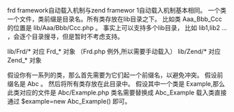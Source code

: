 frd framework自动载入机制与zend framewor 1自动载入机制基本相同。
一个类一个文件，类前缀是目录名。所有类存放在lib目录之下。
比如类 Aaa_Bbb_Ccc 的位置是 lib/Aaa/Bbb/Ccc.php 。
事实上可以支持多个lib目录， 比如 lib1,lib2 ... ，会逐个目录搜寻，但是暂时不考虑支持。

lib/Frd/*  对应  Frd_* 对象 （Frd.php 例外,所以需要手动载入）
           lib/Zend/*  对应 Zend_* 对象

 假设你有一系列的类，那么首先需要为它们起一个前缀名，以避免冲突。
 假设前缀名是  Abc 。 然后将所有类存放在此目录中。
 假设其中一个类是 Example,那么此类对应的文件是  Abc/Example.php 
 类名需要替换成  Abc_Example
 载入类直接通过 $example=new Abc_Example() 即可。
